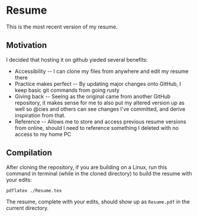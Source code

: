 # Resume

This is the most recent version of my resume. 

## Motivation

I decided that hosting it on github yieded several benefits:

* Accessibility -- I can clone my files from anywhere and edit my resume there
* Practice makes perfect -- By updating major changes onto GitHub, I keep basic git commands from going rusty
* Giving back -- Seeing as the original came from another GitHub repository, it makes sense for me to also put my altered version up as well so @cies and others can see changes I've committed, and derive inspiration from that.
* Reference -- Allows me to store and access previous resume versions from online, should I need to reference something I deleted with no access to my home PC

## Compilation

After cloning the repository, if you are building on a Linux, run this command in terminal (while in the cloned directory) to build the resume with your edits:

```pdflatex ./Resume.tex```

The resume, complete with your edits, should show up as `Resume.pdf` in the current directory.
